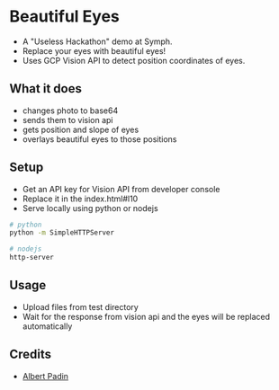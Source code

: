 # Beautiful Eyes

- A "Useless Hackathon" demo at Symph.
- Replace your eyes with beautiful eyes!
- Uses GCP Vision API to detect position coordinates of eyes.

## What it does

- changes photo to base64
- sends them to vision api
- gets position and slope of eyes
- overlays beautiful eyes to those positions

## Setup

- Get an API key for Vision API from developer console
- Replace it in the index.html#l10
- Serve locally using python or nodejs

``` bash
# python
python -m SimpleHTTPServer

# nodejs
http-server
```

## Usage

- Upload files from test directory
- Wait for the response from vision api and the eyes will be replaced automatically

## Credits

- [Albert Padin](https://github.com/albertpadin)
